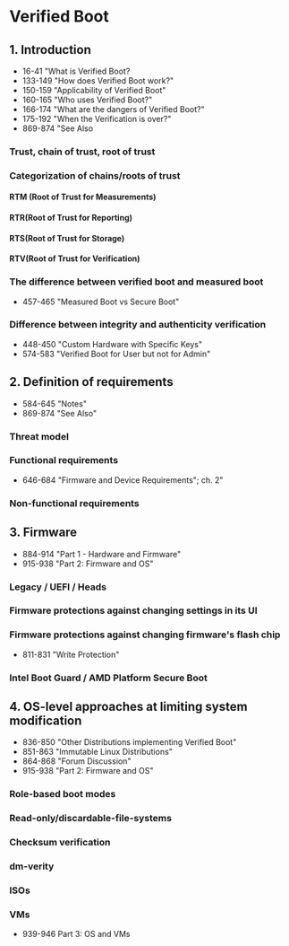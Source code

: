 # Verified Boot

## 1. Introduction
- 16-41 "What is Verified Boot?
- 133-149 "How does Verified Boot work?"
- 150-159 "Applicability of Verified Boot"
- 160-165 "Who uses Verified Boot?"
- 166-174 "What are the dangers of Verified Boot?"
- 175-192 "When the Verification is over?"
- 869-874 "See Also

### Trust, chain of trust, root of trust

### Categorization of chains/roots of trust

#### RTM (Root of Trust for Measurements)

#### RTR(Root of Trust for Reporting)

#### RTS(Root of Trust for Storage)

#### RTV(Root of Trust for Verification)

### The difference between verified boot and measured boot
- 457-465    "Measured Boot vs Secure Boot"

### Difference between integrity and authenticity verification
- 448-450 "Custom Hardware with Specific Keys"
- 574-583 "Verified Boot for User but not for Admin"

## 2. Definition of requirements
- 584-645    "Notes"
- 869-874    "See Also"

### Threat model

### Functional requirements
- 646-684    "Firmware and Device Requirements"; ch. 2"

### Non-functional requirements

## 3. Firmware 
- 884-914    "Part 1 - Hardware and Firmware"
- 915-938    "Part 2: Firmware and OS"
### Legacy / UEFI / Heads

### Firmware protections against changing settings in its UI

### Firmware protections against changing firmware's flash chip
- 811-831    "Write Protection"

### Intel Boot Guard / AMD Platform Secure Boot

## 4. OS-level approaches at limiting system modification
- 836-850    "Other Distributions implementing Verified Boot"
- 851-863    "Immutable Linux Distributions"
- 864-868    "Forum Discussion"
- 915-938    "Part 2: Firmware and OS"

### Role-based boot modes

### Read-only/discardable-file-systems

### Checksum verification

### dm-verity

### ISOs

### VMs
- 939-946    Part 3: OS and VMs
